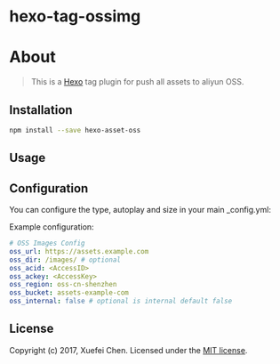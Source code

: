 # hexo-tag-ossimg

# About
> This is a [Hexo](http://hexo.io/) tag plugin for push all assets to aliyun OSS.

## Installation
```bash
npm install --save hexo-asset-oss
```
## Usage

## Configuration
You can configure the type, autoplay and size in your main _config.yml:

Example configuration:
```yml
# OSS Images Config
oss_url: https://assets.example.com
oss_dir: /images/ # optional
oss_acid: <AccessID>
oss_ackey: <AccessKey>
oss_region: oss-cn-shenzhen
oss_bucket: assets-example-com
oss_internal: false # optional is internal default false
```

## License

Copyright (c) 2017, Xuefei Chen. Licensed under the [MIT license](LICENSE).
